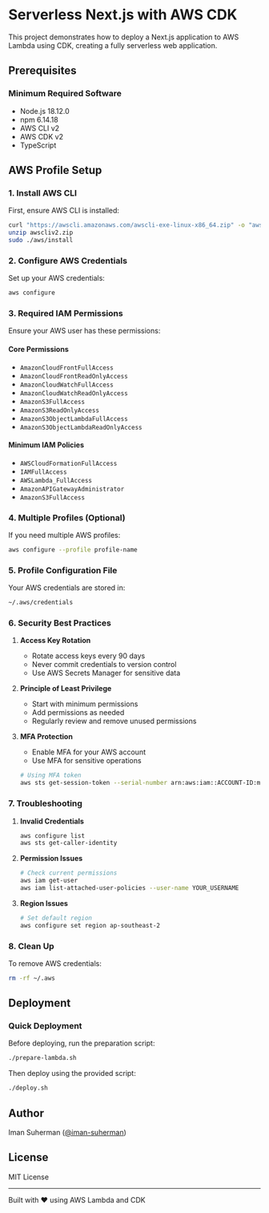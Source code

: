 # Serverless Next.js with AWS CDK

This project demonstrates how to deploy a Next.js application to AWS Lambda using CDK, creating a fully serverless web application.

## Prerequisites

### Minimum Required Software

- Node.js 18.12.0
- npm 6.14.18
- AWS CLI v2
- AWS CDK v2
- TypeScript

## AWS Profile Setup

### 1. Install AWS CLI

First, ensure AWS CLI is installed:

```bash
curl "https://awscli.amazonaws.com/awscli-exe-linux-x86_64.zip" -o "awscliv2.zip"
unzip awscliv2.zip
sudo ./aws/install
```

### 2. Configure AWS Credentials

Set up your AWS credentials:

```bash
aws configure
```

### 3. Required IAM Permissions

Ensure your AWS user has these permissions:

#### Core Permissions

- `AmazonCloudFrontFullAccess`
- `AmazonCloudFrontReadOnlyAccess`
- `AmazonCloudWatchFullAccess`
- `AmazonCloudWatchReadOnlyAccess`
- `AmazonS3FullAccess`
- `AmazonS3ReadOnlyAccess`
- `AmazonS3ObjectLambdaFullAccess`
- `AmazonS3ObjectLambdaReadOnlyAccess`

#### Minimum IAM Policies

- `AWSCloudFormationFullAccess`
- `IAMFullAccess`
- `AWSLambda_FullAccess`
- `AmazonAPIGatewayAdministrator`
- `AmazonS3FullAccess`

### 4. Multiple Profiles (Optional)

If you need multiple AWS profiles:

```bash
aws configure --profile profile-name
```

### 5. Profile Configuration File

Your AWS credentials are stored in:

```bash
~/.aws/credentials
```

### 6. Security Best Practices

1. **Access Key Rotation**
   - Rotate access keys every 90 days
   - Never commit credentials to version control
   - Use AWS Secrets Manager for sensitive data

2. **Principle of Least Privilege**
   - Start with minimum permissions
   - Add permissions as needed
   - Regularly review and remove unused permissions

3. **MFA Protection**
   - Enable MFA for your AWS account
   - Use MFA for sensitive operations

   ```bash
   # Using MFA token
   aws sts get-session-token --serial-number arn:aws:iam::ACCOUNT-ID:mfa/user --token-code CODE
   ```

### 7. Troubleshooting

1. **Invalid Credentials**

   ```bash
   aws configure list
   aws sts get-caller-identity
   ```

2. **Permission Issues**

   ```bash
   # Check current permissions
   aws iam get-user
   aws iam list-attached-user-policies --user-name YOUR_USERNAME
   ```

3. **Region Issues**

   ```bash
   # Set default region
   aws configure set region ap-southeast-2
   ```

### 8. Clean Up

To remove AWS credentials:

```bash
rm -rf ~/.aws
```

## Deployment

### Quick Deployment

Before deploying, run the preparation script:

```bash
./prepare-lambda.sh
```

Then deploy using the provided script:

```bash
./deploy.sh
```

## Author

Iman Suherman ([@iman-suherman](https://github.com/iman-suherman))

## License

MIT License

---

Built with ❤️ using AWS Lambda and CDK
